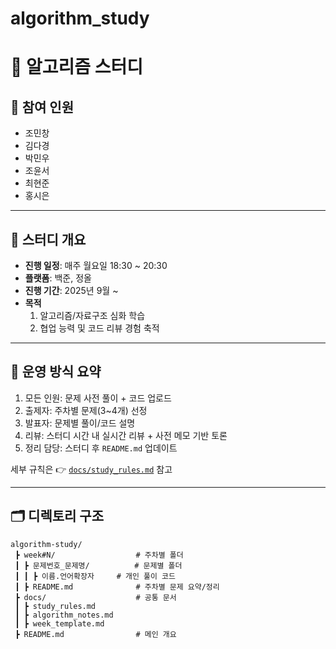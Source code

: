 ﻿# algorithm_study

# 📑 알고리즘 스터디

## 👥 참여 인원
- 조민창
- 김다경
- 박민우
- 조윤서
- 최현준
- 홍시은

---

## 📌 스터디 개요
- **진행 일정**: 매주 월요일 18:30 ~ 20:30
- **플랫폼**: 백준, 정올
- **진행 기간**: 2025년 9월 ~ 
- **목적**
  1. 알고리즘/자료구조 심화 학습
  2. 협업 능력 및 코드 리뷰 경험 축적

---

## 🚀 운영 방식 요약
1. 모든 인원: 문제 사전 풀이 + 코드 업로드
2. 출제자: 주차별 문제(3~4개) 선정
3. 발표자: 문제별 풀이/코드 설명
4. 리뷰: 스터디 시간 내 실시간 리뷰 + 사전 메모 기반 토론
5. 정리 담당: 스터디 후 `README.md` 업데이트

세부 규칙은 👉 [`docs/study_rules.md`](./docs/study_rules.md) 참고

---

## 🗂️ 디렉토리 구조
```plaintext
algorithm-study/
 ┣ week#N/					# 주차별 폴더
 ┃ ┣ 문제번호_문제명/			# 문제별 폴더
 ┃ ┃ ┣ 이름.언어확장자		# 개인 풀이 코드
 ┃ ┣ README.md				# 주차별 문제 요약/정리
 ┣ docs/					# 공통 문서
 ┃ ┣ study_rules.md
 ┃ ┣ algorithm_notes.md
 ┃ ┣ week_template.md
 ┣ README.md				# 메인 개요
 ```